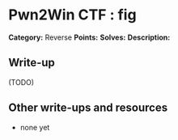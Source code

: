 # Pwn2Win CTF : fig

**Category:** Reverse
**Points:** 
**Solves:** 
**Description:**



## Write-up

(TODO)

## Other write-ups and resources

* none yet
